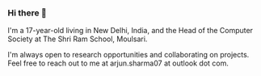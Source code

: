 ### Hi there 👋

I'm a 17-year-old living in New Delhi, India, and the Head of the Computer Society at The Shri Ram School, Moulsari. 

I'm always open to research opportunities and collaborating on projects. Feel free to reach out to me at arjun.sharma07 at outlook dot com.
